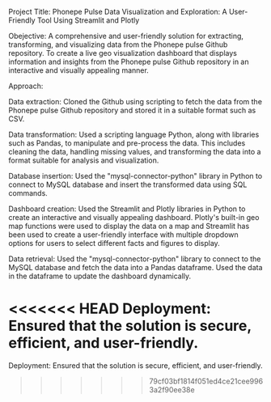 Project Title: Phonepe Pulse Data Visualization and Exploration: A User-Friendly Tool Using Streamlit and Plotly

Obejective: A comprehensive and user-friendly solution for extracting, transforming, and visualizing data from the Phonepe pulse Github repository. To create a live geo visualization dashboard that displays information and insights from the Phonepe pulse Github repository in an interactive and visually appealing manner.

Approach:

Data extraction: Cloned the Github using scripting to fetch the data from the Phonepe pulse Github repository and stored it in a suitable format such as CSV.

Data transformation: Used a scripting language Python, along with libraries such as Pandas, to manipulate and pre-process the data. This includes cleaning the data, handling missing values, and transforming the data into a format suitable for analysis and visualization.

Database insertion: Used the "mysql-connector-python" library in Python to connect to MySQL database and insert the transformed data using SQL commands.

Dashboard creation: Used the Streamlit and Plotly libraries in Python to create an interactive and visually appealing dashboard. Plotly's built-in geo map functions were used to display the data on a map and Streamlit has been used to create a user-friendly interface with multiple dropdown options for users to select different facts and figures to display.

Data retrieval: Used the "mysql-connector-python" library to connect to the MySQL database and fetch the data into a Pandas dataframe. Used the data in the dataframe to update the dashboard dynamically.

<<<<<<< HEAD
Deployment: Ensured that the solution is secure, efficient, and user-friendly.
=======
Deployment: Ensured that the solution is secure, efficient, and user-friendly.
>>>>>>> 79cf03bf1814f051ed4ce21cee9963a2f90ee38e

